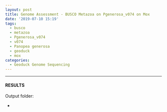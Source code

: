 ```yaml
---
layout: post
title: Genome Assessment - BUSCO Metazoa on Pgenerosa_v074 on Mox
date: '2019-07-10 15:19'
tags:
  - busco
  - metazoa
  - Pgenerosa_v074
  - v074
  - Panopea generosa
  - geoduck
  - mox
categories:
  - Geoduck Genome Sequencing
---
```




---

#### RESULTS

Output folder:

- []()

